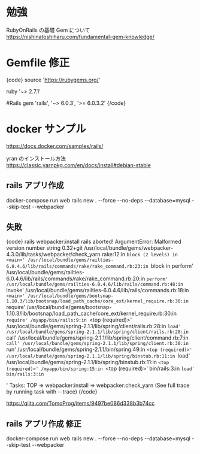 # 勉強

RubyOnRails の基礎
Gem について
https://nishinatoshiharu.com/fundamental-gem-knowledge/

# Gemfile 修正

{code}
source 'https://rubygems.org/'

ruby '~> 2.7.1'

#Rails
gem 'rails', '~> 6.0.3', '>= 6.0.3.2'
{/code}

# docker サンプル

https://docs.docker.com/samples/rails/

yran のインストール方法
https://classic.yarnpkg.com/en/docs/install#debian-stable

## rails アプリ作成

docker-compose run web rails new . --force --no-deps --database=mysql --skip-test --webpacker

## 失敗

{code}
rails webpacker:install
rails aborted!
ArgumentError: Malformed version number string 0.32+git
/usr/local/bundle/gems/webpacker-4.3.0/lib/tasks/webpacker/check_yarn.rake:12:in `block (2 levels) in <main>' /usr/local/bundle/gems/railties-6.0.4.6/lib/rails/commands/rake/rake_command.rb:23:in `block in perform'
/usr/local/bundle/gems/railties-6.0.4.6/lib/rails/commands/rake/rake_command.rb:20:in `perform' /usr/local/bundle/gems/railties-6.0.4.6/lib/rails/command.rb:48:in `invoke'
/usr/local/bundle/gems/railties-6.0.4.6/lib/rails/commands.rb:18:in `<main>' /usr/local/bundle/gems/bootsnap-1.10.3/lib/bootsnap/load_path_cache/core_ext/kernel_require.rb:30:in `require'
/usr/local/bundle/gems/bootsnap-1.10.3/lib/bootsnap/load_path_cache/core_ext/kernel_require.rb:30:in `require' /myapp/bin/rails:9:in `<top (required)>'
/usr/local/bundle/gems/spring-2.1.1/lib/spring/client/rails.rb:28:in `load' /usr/local/bundle/gems/spring-2.1.1/lib/spring/client/rails.rb:28:in `call'
/usr/local/bundle/gems/spring-2.1.1/lib/spring/client/command.rb:7:in `call' /usr/local/bundle/gems/spring-2.1.1/lib/spring/client.rb:30:in `run'
/usr/local/bundle/gems/spring-2.1.1/bin/spring:49:in `<top (required)>' /usr/local/bundle/gems/spring-2.1.1/lib/spring/binstub.rb:11:in `load'
/usr/local/bundle/gems/spring-2.1.1/lib/spring/binstub.rb:11:in `<top (required)>' /myapp/bin/spring:15:in `<top (required)>'
bin/rails:3:in `load' bin/rails:3:in `<main>'
Tasks: TOP => webpacker:install => webpacker:check_yarn
(See full trace by running task with --trace)
{/code}

https://qiita.com/TomoProg/items/9497be086d338b3b74cc

## rails アプリ作成 修正

docker-compose run web rails new . --force --no-deps --database=mysql --skip-test --webpacker
